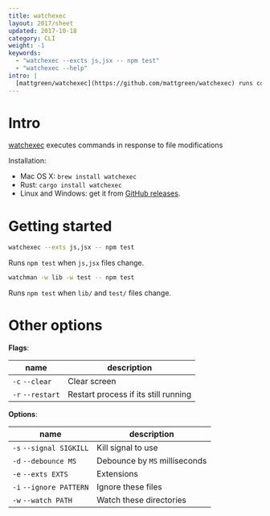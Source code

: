 ```yaml
---
title: watchexec
layout: 2017/sheet
updated: 2017-10-18
category: CLI
weight: -1
keywords:
  - "watchexec --excts js,jsx -- npm test"
  - "watchexec --help"
intro: |
  [mattgreen/watchexec](https://github.com/mattgreen/watchexec) runs commands whenever certain files change.
---
```


# Intro

[watchexec](https://github.com/mattgreen/watchexec) executes commands in response to file modifications

Installation:
* Mac OS X: `brew install watchexec`
* Rust: `cargo install watchexec`
* Linux and Windows: get it from [GitHub releases](https://github.com/mattgreen/watchexec).

# Getting started

```bash
watchexec --exts js,jsx -- npm test
```

Runs `npm test` when `js,jsx` files change.

```bash
watchman -w lib -w test -- npm test
```

Runs `npm test` when `lib/` and `test/` files change.

# Other options

**Flags**:

| name | description |
| --- | --- |
| `-c` `--clear`   | Clear screen                         |
| `-r` `--restart` | Restart process if its still running |

**Options**:

| name | description |
| --- | --- |
| `-s` `--signal SIGKILL` | Kill signal to use            |
| `-d` `--debounce MS`    | Debounce by `MS` milliseconds |
| `-e` `--exts EXTS`      | Extensions                    |
| `-i` `--ignore PATTERN` | Ignore these files            |
| `-w` `--watch PATH`     | Watch these directories       |
